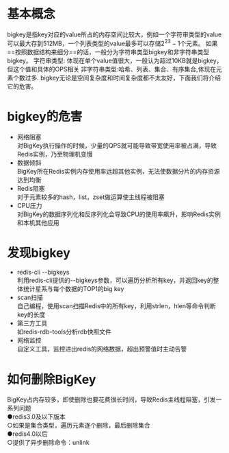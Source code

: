 # 基本概念
bigkey是指key对应的value所占的内存空间比较大，例如一个字符审类型的value可以最大存到512MB，一个列表类型的value最多可以存储$2^{23}-1$个元素。
如果==按照数据结构来细分==的话，一般分为字符串类型bigkey和非字符串类型bigkey。
字符串类型: 体现在单个value值很大，一般认为超过10KB就是bigkey，但这个值和具体的OPS相关
非字符串类型:哈希、列表、集合、有序集合,体现在元素个数过多.
bigkey无论是空间复杂度和时间复杂度都不太友好，下面我们将介绍它的危害。

# bigkey的危害
- 网络阻塞  
	对BigKey执行操作的时候，少量的QPS就可能导致带宽使用率被占满，导致Redis实例，乃至物理机变慢  
- 数据倾斜  
	BigKey所在Redis实例内存使用率远超其他实例，无法使数据分片的内存资源达到均衡  
- Redis阻塞  
	对于元素较多的hash，list，zset做运算使主线程被阻塞  
- CPU压力  
	对BigKey的数据序列化和反序列化会导致CPU的使用率飙升，影响Redis实例和本机其他应用
# 发现bigkey
- redis-cli --bigkeys  
	利用redis-cli提供的--bigkeys参数，可以遍历分析所有key，并返回key的整体统计星系与每个数据的TOP1的big key  
- scan扫描  
	自己编程，使用scan扫描Redis中的所有key，利用strlen，hlen等命令判断key的长度  
- 第三方工具  
	如redis-rdb-tools分析rdb快照文件  
- 网络监控  
	自定义工具，监控进出redis的网络数据，超出预警值时主动告警

# 如何删除BigKey  
BigKey占内存较多，即使删除也要花费很长时间，导致Redis主线程阻塞，引发一系列问题  
●redis3.0及以下版本  
○如果是集合类型，遍历元素逐个删除，最后删除集合  
●redis4.0以后  
○提供了异步删除命令：unlink